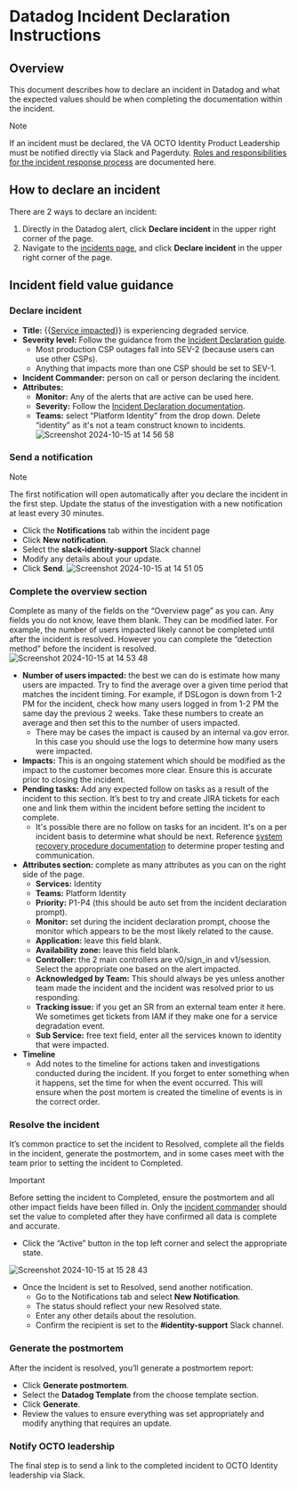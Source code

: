 # Datadog Incident Declaration Instructions
## Overview
This document describes how to declare an incident in Datadog and what the expected values should be when completing the documentation within the incident. 

> [!NOTE]  
> If an incident must be declared, the VA OCTO Identity Product Leadership must be notified directly via Slack and Pagerduty. [Roles and responsibilities for the incident response process](https://github.com/department-of-veterans-affairs/va.gov-team/blob/master/products/identity/Incident%20Response/IR%20Roles.md) are documented here.

## How to declare an incident

There are 2 ways to declare an incident:

1. Directly in the Datadog alert, click **Declare incident** in the upper right corner of the page.
2. Navigate to the [incidents page](https://vagov.ddog-gov.com/incidents?query=teams%3Aplatform-identity), and click **Declare incident** in the upper right corner of the page.

## Incident field value guidance

### Declare incident

- **Title:** {{[Service impacted](https://github.com/department-of-veterans-affairs/va.gov-team/tree/master/products/identity/Incident%20Response/System%20Recovery%20Procedures#list-of-services)}} is experiencing degraded service.
- **Severity level:** Follow the guidance from the [Incident Declaration guide](https://github.com/department-of-veterans-affairs/va.gov-team/blob/master/products/identity/Incident%20Response/Incident%20Declaration%20Guidelines.md#severity-levels).
    - Most production CSP outages fall into SEV-2 (because users can use other CSPs).
    - Anything that impacts more than one CSP should be set to SEV-1.
- **Incident Commander:** person on call or person declaring the incident.
- **Attributes:**
    - **Monitor:** Any of the alerts that are active can be used here.
    - **Severity:** Follow the [Incident Declaration documentation](https://github.com/department-of-veterans-affairs/va.gov-team/blob/master/products/identity/Incident%20Response/Incident%20Declaration%20Guidelines.md#severity-levels).
    - **Teams:** select “Platform Identity” from the drop down. Delete “identity” as it's not a team construct known to incidents.
        ![Screenshot 2024-10-15 at 14 56 58](https://github.com/user-attachments/assets/ac298f41-929d-4c07-ae4a-5e7c481796a4)

### Send a notification
> [!NOTE]  
> The first notification will open automatically after you declare the incident in the first step. Update the status of the investigation with a new notification at least every 30 minutes.

- Click the **Notifications** tab within the incident page
- Click **New notification**.
- Select the **slack-identity-support** Slack channel
- Modify any details about your update.
- Click **Send**.
       ![Screenshot 2024-10-15 at 14 51 05](https://github.com/user-attachments/assets/86212660-8e16-43e3-b72b-828aa06167c2)

### Complete the overview section

Complete as many of the fields on the “Overview page” as you can. Any fields you do not know, leave them blank. They can be modified later. For example, the number of users impacted likely cannot be completed until after the incident is resolved. However you can complete the “detection method” before the incident is resolved.
        ![Screenshot 2024-10-15 at 14 53 48](https://github.com/user-attachments/assets/62ced76c-075c-4355-88e8-5dde59e4e0a4)
- **Number of users impacted:** the best we can do is estimate how many users are impacted. Try to find the average over a given time period that matches the incident timing. For example, if DSLogon is down from 1-2 PM for the incident, check how many users logged in from 1-2 PM the same day the previous 2 weeks. Take these numbers to create an average and then set this to the number of users impacted.
    - There may be cases the impact is caused by an internal va.gov error. In this case you should use the logs to determine how many users were impacted.
- **Impacts:** This is an ongoing statement which should be modified as the impact to the customer becomes more clear. Ensure this is accurate prior to closing the incident.
- **Pending tasks:** Add any expected follow on tasks as a result of the incident to this section. It’s best to try and create JIRA tickets for each one and link them within the incident before setting the incident to complete.
    - It's possible there are no follow on tasks for an incident. It's on a per incident basis to determine what should be next. Reference [system recovery procedure documentation](https://github.com/department-of-veterans-affairs/va.gov-team/tree/master/products/identity/Incident%20Response/System%20Recovery%20Procedures) to determine proper testing and communication.
- **Attributes section:** complete as many attributes as you can on the right side of the page.
    - **Services:** Identity
    - **Teams:** Platform Identity
    - **Priority:** P1-P4 (this should be auto set from the incident declaration prompt).
    - **Monitor:** set during the incident declaration prompt, choose the monitor which appears to be the most likely related to the cause.
    - **Application:** leave this field blank.
    - **Availability zone:** leave this field blank.
    - **Controller:** the 2 main controllers are v0/sign_in and v1/session. Select the appropriate one based on the alert impacted.
    - **Acknowledged by Team:** This should always be yes unless another team made the incident and the incident was resolved prior to us responding.
    - **Tracking issue:** if you get an SR from an external team enter it here. We sometimes get tickets from IAM if they make one for a service degradation event.
    - **Sub Service:** free text field, enter all the services known to identity that were impacted.
- **Timeline**
    - Add notes to the timeline for actions taken and investigations conducted during the incident. If you forget to enter something when it happens, set the time for when the event occurred. This will ensure when the post mortem is created the timeline of events is in the correct order.

### Resolve the incident

It’s common practice to set the incident to Resolved, complete all the fields in the incident, generate the postmortem, and in some cases meet with the team prior to setting the incident to Completed. 

> [!IMPORTANT]  
> Before setting the incident to Completed, ensure the postmortem and all other impact fields have been filled in.  Only the [incident commander](https://github.com/department-of-veterans-affairs/va.gov-team/blob/master/products/identity/Incident%20Response/IR%20Roles.md) should set the value to completed after they have confirmed all data is complete and accurate.

- Click the “Active” button in the top left corner and select the appropriate state. 

![Screenshot 2024-10-15 at 15 28 43](https://github.com/user-attachments/assets/fadb6372-f715-4cc7-a40d-9a144cf6058b)
            
- Once the Incident is set to Resolved, send another notification.
    - Go to the Notifications tab and select **New Notification**.
    - The status should reflect your new Resolved state.
    - Enter any other details about the resolution.
    - Confirm the recipient is set to the **#identity-support** Slack channel.
   
### Generate the postmortem

After the incident is resolved, you’ll generate a postmortem report:

- Click **Generate postmortem**.
- Select the **Datadog Template** from the choose template section.
- Click **Generate**.
- Review the values to ensure everything was set appropriately and modify anything that requires an update.

### Notify OCTO leadership

The final step is to send a link to the completed incident to OCTO Identity leadership via Slack.
